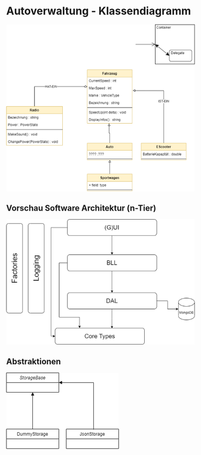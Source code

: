 # Autoverwaltung - Klassendiagramm

![Klassendiagram](images/AngabeAutoKlasse.drawio.png)


## Vorschau Software Architektur (n-Tier)
![Vorschau Software Architektur](images/Architektur_GL.drawio.png)

## Abstraktionen
![Abstraktionen](images/AbstrakteClassen.drawio.png)